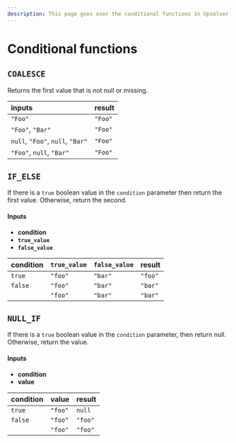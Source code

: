 ```yaml
---
description: This page goes over the conditional functions in Upsolver.
---
```


# Conditional functions

## `COALESCE`

Returns the first value that is not null or missing.

| inputs | result |
| :--- | :--- |
| `"Foo"` | `"Foo"` |
| `"Foo"`, `"Bar"` | `"Foo"` |
| `null`, `"Foo"`, `null`, `"Bar"` | `"Foo"` |
| `"Foo"`, `null`, `"Bar"` | `"Foo"` |

## `IF_ELSE`

If there is a `true` boolean value in the `condition` parameter then return the first value. Otherwise, return the second.

#### Inputs

* **condition**
* **`true_value`**
* **`false_value`**

| condition | `true_value` | `false_value` | result |
| :--- | :--- | :--- | :--- |
| `true` | `"foo"` | `"bar"` | `"foo"` |
| `false` | `"foo"` | `"bar"` | `"bar"` |
|  | `"foo"` | `"bar"` | `"bar"` |

## `NULL_IF`

If there is a `true` boolean value in the `condition` parameter, then return null. Otherwise, return the value.

#### Inputs

* **condition**
* **value**

| condition | value | result |
| :--- | :--- | :--- |
| `true` | `"foo"` | `null` |
| `false` | `"foo"` | `"foo"` |
|  | `"foo"` | `"foo"` |


